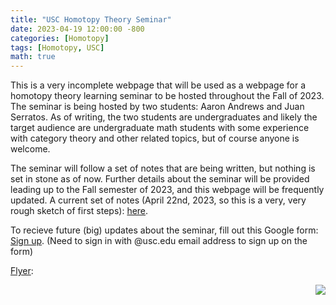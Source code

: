 ```yaml
---
title: "USC Homotopy Theory Seminar"
date: 2023-04-19 12:00:00 -800
categories: [Homotopy]
tags: [Homotopy, USC]
math: true
---
```



This is a very incomplete webpage that will be used as a webpage for a homotopy theory learning seminar to be hosted throughout the Fall of 2023. The seminar is being hosted by two students: Aaron Andrews and Juan Serratos. As of writing, the two students are undergraduates and likely the target audience are undergraduate math students with some experience with category theory and other related topics, but of course anyone is welcome.


The seminar will follow a set of notes that are being written, but nothing is set in stone as of now. Further details about the seminar will be provided leading up to the Fall semester of 2023, and this webpage will be frequently updated. A current set of notes (April 22nd, 2023, so this is a very, very rough sketch of first steps): <a href="https://notsatos.github.io/files/homotopy_seminar.pdf">here</a>.


To recieve future (big) updates about the seminar, fill out this Google form: <a href="https://docs.google.com/forms/d/e/1FAIpQLSe4d4yvxdqCZE1Ew0qs5bTwVWE8z4p4RVLpmeaO4mLdV3tVYw/viewform?usp=sf_link"> Sign up</a>. (Need to sign in with @usc.edu email address to sign up on the form)


<a href="https://notsatos.github.io/files/ht_seminar_flyer.pdf">Flyer</a>:   

<img style="float: right;" src="https://notsatos.github.io/files/flyer_image.png">